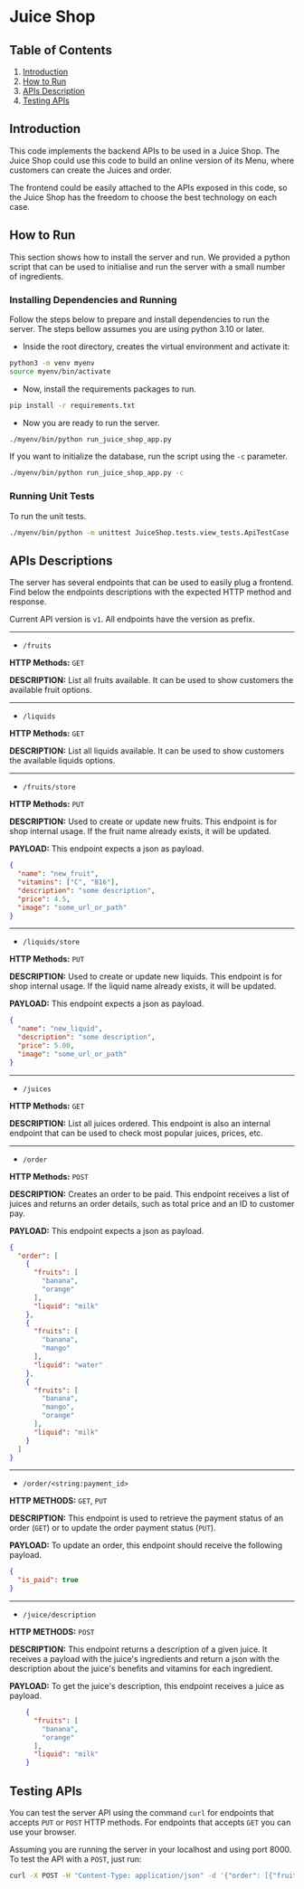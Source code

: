 # Juice Shop


## Table of Contents

1. [Introduction](#Introduction)
2. [How to Run](#how-to-run)
3. [APIs Description](#apis-descriptions)
4. [Testing APIs](#testing-apis)

## Introduction
This code implements the backend APIs to be used in a Juice Shop. The Juice Shop could use this code to build
an online version of its Menu, where customers can create the Juices and order.

The frontend could be easily attached to the APIs exposed in this code, so the Juice Shop has the freedom to choose
the best technology on each case.

## How to Run
This section shows how to install the server and run. We provided a python script that can be used to initialise and
run the server with a small number of ingredients. 

### Installing Dependencies and Running
Follow the steps below to prepare and install dependencies to run the server. The steps bellow assumes you are using 
python 3.10 or later. 

* Inside the root directory, creates the virtual environment and activate it: 
```bash
python3 -m venv myenv
source myenv/bin/activate
```

* Now, install the requirements packages to run.
```bash
pip install -r requirements.txt
```

* Now you are ready to run the server. 
```bash
./myenv/bin/python run_juice_shop_app.py
```

If you want to initialize the database, run the script using the `-c` parameter.
```bash
./myenv/bin/python run_juice_shop_app.py -c
```

### Running Unit Tests
To run the unit tests. 

```bash
./myenv/bin/python -m unittest JuiceShop.tests.view_tests.ApiTestCase -v
```

## APIs Descriptions
The server has several endpoints that can be used to easily plug a frontend. Find below the endpoints descriptions with
the expected HTTP method and response.

Current API version is `v1`. All endpoints have the version as prefix.

---

* `/fruits`

**HTTP Methods:** `GET`

**DESCRIPTION:** List all fruits available. It can be used to show customers the available fruit options.

---

* `/liquids`

**HTTP Methods:** `GET`

**DESCRIPTION:** List all liquids available. It can be used to show customers the available liquids options.

---

* `/fruits/store`

**HTTP Methods:** `PUT`

**DESCRIPTION:** Used to create or update new fruits. This endpoint is for shop internal usage. If the fruit name
already exists, it will be updated.

**PAYLOAD:** This endpoint expects a json as payload. 

```json
{
  "name": "new_fruit",
  "vitamins": ["C", "B16"],
  "description": "some description",
  "price": 4.5,
  "image": "some_url_or_path"
}
```

---

* `/liquids/store`

**HTTP Methods:** `PUT`

**DESCRIPTION:** Used to create or update new liquids. This endpoint is for shop internal usage. If the liquid name
already exists, it will be updated.

**PAYLOAD:** This endpoint expects a json as payload. 

```json
{
  "name": "new_liquid",
  "description": "some description",
  "price": 5.00,
  "image": "some_url_or_path"  
}
```

---

* `/juices`

**HTTP Methods:** `GET`

**DESCRIPTION:** List all juices ordered. This endpoint is also an internal endpoint that can be used to check most
popular juices, prices, etc.

---

* `/order`

**HTTP Methods:** `POST`

**DESCRIPTION:** Creates an order to be paid. This endpoint receives a list of juices and returns an order details, 
such as total price and an ID to customer pay.

**PAYLOAD:** This endpoint expects a json as payload.

```json
{
  "order": [
    {
      "fruits": [
        "banana",
        "orange"
      ],
      "liquid": "milk"
    },
    {
      "fruits": [
        "banana",
        "mango"
      ],
      "liquid": "water"
    },
    {
      "fruits": [
        "banana",
        "mango",
        "orange"
      ],
      "liquid": "milk"
    }
  ]
}
```

---

* `/order/<string:payment_id>`

**HTTP METHODS:** `GET`, `PUT`

**DESCRIPTION:** This endpoint is used to retrieve the payment status of an order (`GET`) or to update the order payment
status (`PUT`). 

**PAYLOAD:** To update an order, this endpoint should receive the following payload.

```json
{
  "is_paid": true
}
```

---

* `/juice/description`

**HTTP METHODS:** `POST`

**DESCRIPTION:** This endpoint returns a description of a given juice. It receives a payload with the juice's ingredients
and return a json with the description about the juice's benefits and vitamins for each ingredient.

**PAYLOAD:** To get the juice's description, this endpoint receives a juice as payload.

```json
    {
      "fruits": [
        "banana",
        "orange"
      ],
      "liquid": "milk"
    }
```

## Testing APIs
You can test the server API using the command `curl` for endpoints that accepts `PUT` or `POST` HTTP methods. For 
endpoints that accepts `GET` you can use your browser. 

Assuming you are running the server in your localhost and using port 8000. To test the API with a `POST`, just run:

```bash
curl -X POST -H "Content-Type: application/json" -d '{"order": [{"fruits": ["banana","orange"],"liquid": "milk"},{"fruits": ["banana","mango"],"liquid": "water"},{"fruits": ["banana","mango","orange"],"liquid": "milk"}]}' http://127.0.0.1:8000/v1/order
```
